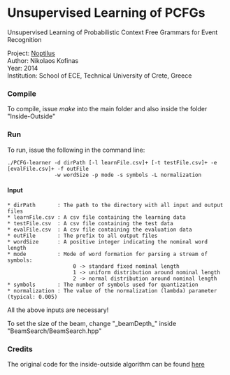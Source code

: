 # Unsupervised Learning of PCFGs

Unsupervised Learning of Probabilistic Context Free Grammars for Event Recognition

Project: [Noptilus](http://www.noptilus-fp7.eu)<br>
Author: Nikolaos Kofinas<br>
Year: 2014<br>
Institution: School of ECE, Technical University of Crete, Greece

### Compile

To compile, issue *make* into the main folder and also inside the folder "Inside-Outside"

### Run

To run, issue the following in the command line: 

```
./PCFG-learner -d dirPath [-l learnFile.csv]+ [-t testFile.csv]+ -e [evalFile.csv]+ -f outFile 
               -w wordSize -p mode -s symbols -L normalization
```

#### Input

```
* dirPath       : The path to the directory with all input and output files
* learnFile.csv : A csv file containing the learning data
* testFile.csv  : A csv file containing the test data
* evalFile.csv  : A csv file containing the evaluation data
* outFile       : The prefix to all output files
* wordSize      : A positive integer indicating the nominal word length
* mode          : Mode of word formation for parsing a stream of symbols:
                     0 -> standard fixed nominal length
                     1 -> uniform distribution around nominal length
                     2 -> normal distribution around nominal length 
* symbols       : The number of symbols used for quantization
* normalization : The value of the normalization (lambda) parameter (typical: 0.005)
```

All the above inputs are necessary!

To set the size of the beam, change "\_beamDepth_" inside "BeamSearch/BeamSearch.hpp"

### Credits

The original code for the inside-outside algorithm can be found [here](http://web.mit.edu/course/6/6.863/python/nltk_contrib_backup/mit/six863/rr4/inside-outside/)
